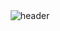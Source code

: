 <!-- HEADER -->
<div align="center" width="100">
  <img src="https://capsule-render.vercel.app/api?color=0:1408d0,50:0860d0,100:08c4d0&height=250&section=header&text=¡Hola!%20soy%20Luis%20Camilo👋%20&fontSize=30&type=waving&fontColor=fefefe&&animation=fadeIn"
  alt="header"/>
</div>

  
